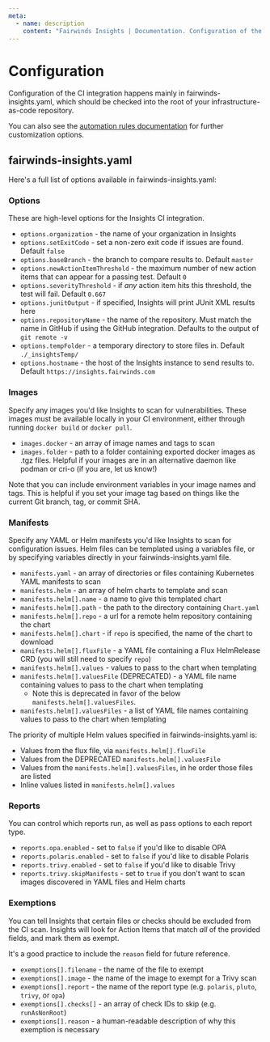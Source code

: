 ```yaml
---
meta:
  - name: description
    content: "Fairwinds Insights | Documentation. Configuration of the CI integration happens mainly in fairwinds-insights.yaml"
---
```

# Configuration
Configuration of the CI integration happens mainly in fairwinds-insights.yaml,
which should be checked into the root of your infrastructure-as-code repository.

You can also see the [automation rules documentation](/configure/automation/rules) for further
customization options.

## fairwinds-insights.yaml
Here's a full list of options available in fairwinds-insights.yaml:

### Options
These are high-level options for the Insights CI integration.
* `options.organization` - the name of your organization in Insights
* `options.setExitCode` - set a non-zero exit code if issues are found. Default `false`
* `options.baseBranch` - the branch to compare results to. Default `master`
* `options.newActionItemThreshold` - the maximum number of new action items that can appear for a passing test. Default `0`
* `options.severityThreshold` - if _any_ action item hits this threshold, the test will fail. Default `0.667`
* `options.junitOutput` - if specified, Insights will print JUnit XML results here
* `options.repositoryName` - the name of the repository. Must match the name in GitHub if using the GitHub integration. Defaults to the output of `git remote -v`
* `options.tempFolder` - a temporary directory to store files in. Default `./_insightsTemp/`
* `options.hostname` - the host of the Insights instance to send results to. Default `https://insights.fairwinds.com`

### Images
Specify any images you'd like Insights to scan for vulnerabilities. These images must be available
locally in your CI environment, either through running `docker build` or `docker pull`.

* `images.docker` - an array of image names and tags to scan
* `images.folder` - path to a folder containing exported docker images as .tgz files. Helpful if your images are in an alternative daemon like podman or cri-o (if you are, let us know!)

Note that you can include environment variables in your image names and tags. This is helpful
if you set your image tag based on things like the current Git branch, tag, or commit SHA.

### Manifests
Specify any YAML or Helm manifests you'd like Insights to scan for configuration issues.
Helm files can be templated using a variables file, or by specifying variables directly
in your fairwinds-insights.yaml file.

* `manifests.yaml` - an array of directories or files containing Kubernetes YAML manifests to scan
* `manifests.helm` - an array of helm charts to template and scan
* `manifests.helm[].name` - a name to give this templated chart
* `manifests.helm[].path` - the path to the directory containing `Chart.yaml`
* `manifests.helm[].repo` - a url for a remote helm repository containing the chart
* `manifests.helm[].chart` - if `repo` is specified, the name of the chart to download
* `manifests.helm[].fluxFile` - a YAML file containing a Flux HelmRelease CRD (you will still need to specify `repo`)
* `manifests.helm[].values` - values to pass to the chart when templating
* `manifests.helm[].valuesFile` (DEPRECATED) - a YAML file name containing values to pass to the chart when templating
  * Note this is deprecated in favor of the below `manifests.helm[].valuesFiles`.
* `manifests.helm[].valuesFiles` - a list of YAML file names containing values to pass to the chart when templating

The priority of multiple Helm values specified in fairwinds-insights.yaml is:
* Values from the flux file, via `manifests.helm[].fluxFile`
* Values from the DEPRECATED `manifests.helm[].valuesFile`
* Values from the `manifests.helm[].valuesFiles`, in he order those files are listed
* Inline values listed in `manifests.helm[].values`

### Reports
You can control which reports run, as well as pass options to each report type.

* `reports.opa.enabled` - set to `false` if you'd like to disable OPA
* `reports.polaris.enabled` - set to `false` if you'd like to disable Polaris
* `reports.trivy.enabled` - set to `false` if you'd like to disable Trivy
* `reports.trivy.skipManifests` - set to `true` if you don't want to scan images discovered in YAML files and Helm charts

### Exemptions
You can tell Insights that certain files or checks should be excluded from the CI scan.
Insights will look for Action Items that match _all_ of the provided fields, and mark them as exempt.

It's a good practice to include the `reason` field for future reference.

* `exemptions[].filename` - the name of the file to exempt
* `exemptions[].image` - the name of the image to exempt for a Trivy scan
* `exemptions[].report` - the name of the report type (e.g. `polaris`, `pluto`, `trivy`, or `opa`)
* `exemptions[].checks[]` - an array of check IDs to skip (e.g. `runAsNonRoot`)
* `exemptions[].reason` - a human-readable description of why this exemption is necessary